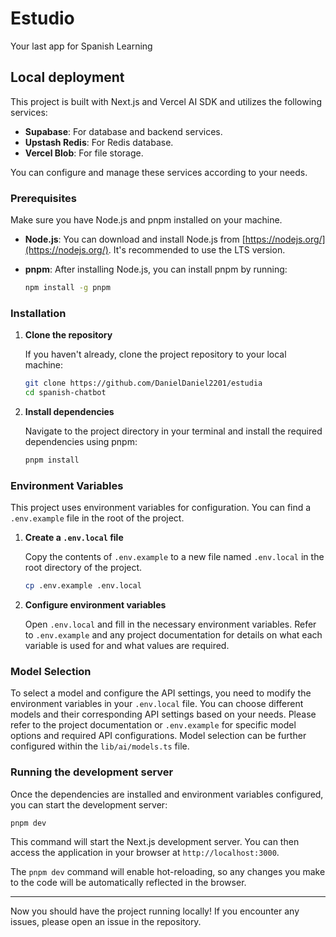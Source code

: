 # Estudio

Your last app for Spanish Learning

## Local deployment

This project is built with Next.js and Vercel AI SDK and utilizes the following services:

- **Supabase**: For database and backend services.
- **Upstash Redis**: For Redis database.
- **Vercel Blob**: For file storage.

You can configure and manage these services according to your needs.

### Prerequisites

Make sure you have Node.js and pnpm installed on your machine.

- **Node.js**: You can download and install Node.js from [https://nodejs.org/](https://nodejs.org/). It's recommended to use the LTS version.
- **pnpm**: After installing Node.js, you can install pnpm by running:

  ```bash
  npm install -g pnpm
  ```

### Installation

1. **Clone the repository**

   If you haven't already, clone the project repository to your local machine:

   ```bash
   git clone https://github.com/DanielDaniel2201/estudia
   cd spanish-chatbot
   ```

2. **Install dependencies**

   Navigate to the project directory in your terminal and install the required dependencies using pnpm:

   ```bash
   pnpm install
   ```

### Environment Variables

This project uses environment variables for configuration. You can find a `.env.example` file in the root of the project.

1. **Create a `.env.local` file**

   Copy the contents of `.env.example` to a new file named `.env.local` in the root directory of the project.

   ```bash
   cp .env.example .env.local
   ```

2. **Configure environment variables**

   Open `.env.local` and fill in the necessary environment variables. Refer to `.env.example` and any project documentation for details on what each variable is used for and what values are required.

### Model Selection

To select a model and configure the API settings, you need to modify the environment variables in your `.env.local` file.
You can choose different models and their corresponding API settings based on your needs.
Please refer to the project documentation or `.env.example` for specific model options and required API configurations.
Model selection can be further configured within the `lib/ai/models.ts` file.

### Running the development server

Once the dependencies are installed and environment variables configured, you can start the development server:

```bash
pnpm dev
```

This command will start the Next.js development server. You can then access the application in your browser at `http://localhost:3000`.

The `pnpm dev` command will enable hot-reloading, so any changes you make to the code will be automatically reflected in the browser.

---

Now you should have the project running locally! If you encounter any issues, please open an issue in the repository.
